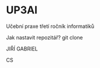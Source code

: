 # UP3AI
Učební praxe třetí ročník informatiků

Jak nastavit repozitář?
git clone

JIŘÍ GABRIEL

CS


